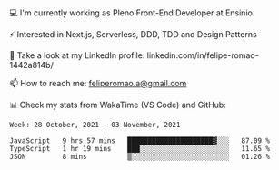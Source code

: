 💻 I'm currently working as Pleno Front-End Developer at Ensinio

⚡ Interested in Next.js, Serverless, DDD, TDD and Design Patterns

👥 Take a look at my LinkedIn profile: linkedin.com/in/felipe-romao-1442a814b/

📫 How to reach me: feliperomao.a@gmail.com

📊 Check my stats from WakaTime (VS Code) and GitHub:

<!--START_SECTION:waka-->
```text
Week: 28 October, 2021 - 03 November, 2021

JavaScript   9 hrs 57 mins   █████████████████████▓░░░   87.09 % 
TypeScript   1 hr 19 mins    ███░░░░░░░░░░░░░░░░░░░░░░   11.65 % 
JSON         8 mins          ▒░░░░░░░░░░░░░░░░░░░░░░░░   01.26 % 
```
<!--END_SECTION:waka-->
